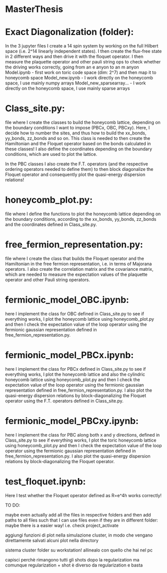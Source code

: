 # MasterThesis

# Exact Diagonalization (folder):
In the 3 jupyter files I create a 14 spin system by working on the full Hilbert space (i.e. 2^14 linearly independent states). I then create the flux-free state in 2 different ways and then drive it with the floquet operator. I then measure the plaquette operator and other pauli string ops to check whether the driving works correctly, going from an e anyon to an m anyon
Model.ipynb - first work on toric code space (dim: 2^7) and then map it to honeycomb space
Model_new.ipynb - I work directly on the honeycomb space, I use mainly numpy arrays
Model_new_sparsearray... - I work directly on the honeycomb space, I use mainly sparse arrays

# Class_site.py:
file where I create the classes to build the honeycomb lattice, depending on the boundary conditions I want to impose (PBCx, OBC, PBCxy). Here, I decide how to number the sites, and thus how to build the xx_bonds, yy_bonds, zz_bonds and so on. This class is needed to then create the Hamiltonian and the Floquet operator based on the bonds calculated in these classes! I also define the coordinates depending on the boundary conditions, which are used to plot the lattice.

In the PBC classes I also create the F.T. operators (and the respective ordering operators needed to define them) to then block diagonalize the Floquet operator and consequently plot the quasi-energy dispersion relations!

# honeycomb_plot.py:
file where I define the functions to plot the honeycomb lattice depending on the boundary conditions, according to the xx_bonds, yy_bonds, zz_bonds and the coordinates defined in Class_site.py. 

# free_fermion_representation.py:
file where I create the class that builds the Floquet operator and the Hamiltonian in the free fermion representation, i.e. in terms of Majorana operators. I also create the correlation matrix and the covariance matrix, which are needed to measure the expectation values of the plaquette operator and other Pauli string operators.

# fermionic_model_OBC.ipynb:
here I implement the class for OBC defined in Class_site.py to see if everything works, I plot the honeycomb lattice using honeycomb_plot.py and then I check the expectation value of the loop operator using the fermionic gaussian representation defined in free_fermion_representation.py. 

# fermionic_model_PBCx.ipynb:
here I implement the class for PBCx defined in Class_site.py to see if everything works, I plot the honeycomb lattice and also the cylindric honeycomb lattice using honeycomb_plot.py and then I check the expectation value of the loop operator using the fermionic gaussian representation defined in free_fermion_representation.py. I also plot the quasi-energy dispersion relations by block-diagonalizing the Floquet operator using the F.T. operators defined in Class_site.py.

# fermionic_model_PBCxy.ipynb:
here I implement the class for PBC along both x and y directions, defined in Class_site.py to see if everything works, I plot the toric honeycomb lattice using honeycomb_plot.py and then I check the expectation value of the loop operator using the fermionic gaussian representation defined in free_fermion_representation.py. I also plot the quasi-energy dispersion relations by block-diagonalizing the Floquet operator.

# test_floquet.ipynb:
Here I test whether the Floquet operator defined as R=e^4h works correctly!


TO DO:

maybe even actually add all the files in respective folders and then add paths to all files such that I can use files even if they are in different folder: maybe there is a easier way! i.e. check project_activate

aggiungi funzioni di plot nella simulazione cluster, in modo che vengano direttamente salvati alcuni plot nella directory

sistema cluster folder su workstation! allinealo con quello che hai nel pc

capisci perchè rimangono tutti gli shots dopo la regularization ma comunque regularization + shot è diverso da regularization e basta